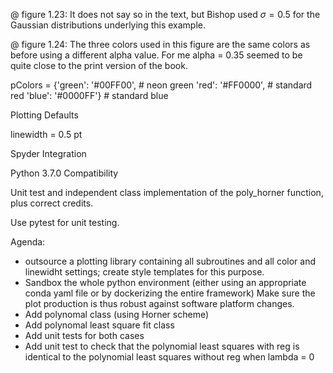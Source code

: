 
@ figure 1.23:
It does not say so in the text, but Bishop used $\sigma = 0.5$ for the
Gaussian distributions underlying this example.

@ figure 1.24:
The three colors used in this figure are the same colors as before using
a different alpha value.
For me alpha = 0.35 seemed to be quite close to the print version of the book.

pColors = {'green': '#00FF00', # neon green
           'red':   '#FF0000', # standard red
           'blue':  '#0000FF'} # standard blue

Plotting Defaults

linewidth = 0.5 pt

Spyder Integration

Python 3.7.0 Compatibility

Unit test and independent class implementation of the poly_horner function,
plus correct credits.

Use pytest for unit testing.

Agenda:
* outsource a plotting library containing all subroutines and all color and linewidht settings; create style templates for this purpose.
* Sandbox the whole python environment (either using an appropriate conda yaml file or by dockerizing the entire framework)
Make sure the plot production is thus robust against software platform changes.
* Add polynomal class (using Horner scheme)
* Add polynomal least square fit class
* Add unit tests for both cases
* Add unit test to check that the polynomial least squares with reg 
is identical to the polynomial least squares without reg when lambda = 0
